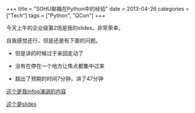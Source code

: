 +++
title = "SOHU邮箱在Python中的经验"
date = 2013-04-26
categories = ["Tech"]
tags = ["Python", "QCon"]
+++

今天上午的企业级第2场是我的slides。非常荣幸。

自我感觉还行，但是还是有下面的问题。

- 但是讲的时候过于来回走动了

- 没有在停在一个地方让焦点都集中过来

- 超出了预期的时间7分钟，讲了47分钟


[这个是我infoq演讲的内容][1]


[这个是slides][2]


  [1]: http://www.infoq.com/cn/presentations/sohu-mailbox-python-experience
  [2]: http://vdisk.weibo.com/s/zpOR0
